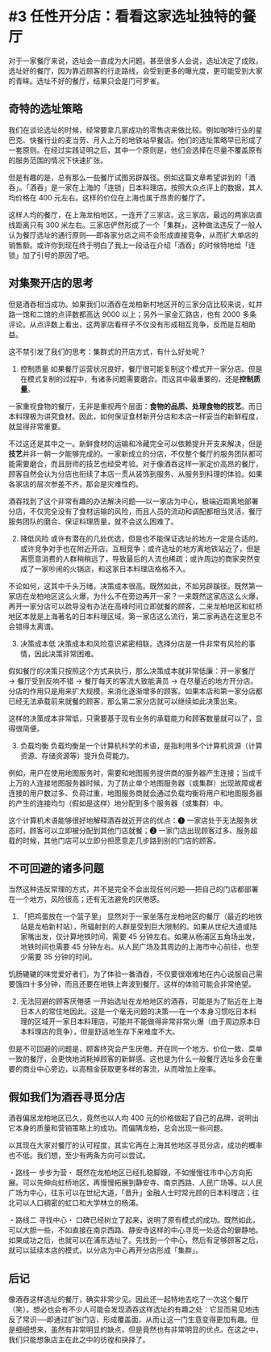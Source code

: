 # \#3  任性开分店：看看这家选址独特的餐厅
> 

对于一家餐厅来说，选址会一直成为大问题。甚至很多人会说，选址决定了成败。选址好的餐厅，因为靠近顾客的行走路线，会受到更多的曝光度，更可能受到大家的青睐。选址不好的餐厅，结果只会是门可罗雀。

## 奇特的选址策略
我们在谈论选址的时候，经常要拿几家成功的零售店来做比较。例如咖啡行业的星巴克、快餐行业的麦当劳、月入上万的地铁站早餐店。他们的选址策略早已形成了一套原则。在经过实践证明之后，其中一个原则是，他们会选择在尽量不覆盖原有的服务范围的情况下快速扩张。

但是有趣的是，总有那么一些餐厅试图另辟蹊径。例如这篇文章希望讲到的「酒吞」。「酒吞」是一家在上海的「连锁」日本料理店。按照大众点评上的数据，其人均价格在 400 元左右。这样的价位在上海也属于昂贵的餐厅了。

这样人均的餐厅，在上海龙柏地区，一连开了三家店。这三家店，最远的两家店直线距离只有 300 米左右。三家店俨然形成了一个「集群」。这种做法违反了一般人认为餐厅选址的通行原则──即各家分店之间不会形成直接竞争，从而扩大单店的销售额。或许你到现在终于明白了我上一段话在介绍「酒吞」的时候特地给「连锁」加了引号的原因了吧。

## 对集聚开店的思考
但是酒吞相当成功。如果我们以酒吞在龙柏新村地区开的三家分店比较来说，虹井路一馆和二馆的点评数都高达 9000 以上；另外一家金汇路店，也有 2000 多条评论。从点评数上看出，这两家店看样子不仅没有形成相互竞争，反而是互相助益。

这不禁引发了我们的思考：集群式的开店方式，有什么好处呢？

1. 控制质量
如果餐厅运营状况良好，餐厅很可能复制这个模式开一家分店。但是在模式复制的过程中，有诸多问题需要磨合。而这其中最重要的，还是**控制质量**。

一家重视食物的餐厅，无非是重视两个层面：**食物的品质、处理食物的技艺**。而日本料理极为讲究食材。因此，如何保证食材新开分店和本店一样妥当的新鲜程度，就显得非常重要。

不过这还是其中之一。新鲜食材的运输和冷藏完全可以依赖提升开支来解决，但是**技艺**并非一朝一夕能够完成的。一家新成立的分店，不仅整个餐厅的服务团队都可能需要磨合，而且厨师的技艺也经受考验。对于像酒吞这样一家定价高昂的餐厅，顾客自然会认为分店也衔续了本店一贯从装饰到服务、从服务到料理的体验。如果各家店的层次参差不齐，那会是灾难性的。

酒吞找到了这个非常有趣的办法解决问题──以一家店为中心，极端近距离地部署分店，不仅完全没有了食材运输的风险，而且人员的流动和调配都相当灵活，餐厅服务团队的磨合、保证料理质量，就不会这么困难了。

2. 降低风险
或许有潜在的几处优选，但是也不能保证选址的地方一定是合适的。或许竞争对手也在附近开店，互相竞争；或许选址的地方离地铁站近了，但是离愿意消费的人群稍稍远了，导致最后的人流也稀疏；或许周边的商家突然变成了一家吵闹的火锅店，和这家日本料理店格格不入。

不论如何，这其中千头万绪，决策成本很高。既然如此，不如另辟蹊径。既然第一家店在龙柏地区这么火爆，为什么不在旁边再开一家？一来既然这家店这么火爆，再开一家分店可以疏导没有办法在高峰时间立即就餐的顾客，二来龙柏地区和虹桥地区本就是上海著名的日本料理区域，第一家店这么流行，第二家再选在这里总不会错得太离谱。

3. 决策成本低
决策成本和风险意识紧密相联。选择分店是一件非常有风险的事情，因此决策非常困难。

假如餐厅的决策只按照这个方式来执行，那么决策成本就非常低廉：开一家餐厅 → 餐厅受到反响不错 → 餐厅每天的客流大致能满员 → 在尽量近的地方开分店。分店的作用只是用来扩大规模，来消化逐渐增多的顾客。如果本店和第一家分店都已经无法承载前来就餐的顾客，那么第二家分店就可以继续如此决策出来。

这样的决策成本非常低，只需要基于现有业务的承载能力和顾客数量就可以了，显得很简便。

3. 负载均衡
负载均衡是一个计算机科学的术语，是指利用多个计算机资源（计算资源、存储资源等）提升负荷能力。

例如，用户在使用地图服务时，需要和地图服务提供商的服务器产生连接；当成千上万的人连接地图服务器时候，为了防止单个地图服务器（或集群）出现故障或者连接的用户数过多、负荷过重，地图服务商就会通过负载均衡将用户和地图服务器的产生的连接均匀（假如是这样）地分配到多个服务器（或集群）中。

这个计算机术语能够很好地解释酒吞就近开店的优点：➊ 一家店处于无法服务状态时，顾客可以立即被分配到其他门店就餐；➋ 一家门店出现顾客过多、服务超载的时候，其他门店可以立即分担愿意走几步路到别的门店的顾客。


## 不可回避的诸多问题
当然这种违反常理的方式，并不是完全不会出现任何问题──把自己的门店都部署在一个地方，风险很高；还有无法避免的厌倦感。

1. 「把鸡蛋放在一个篮子里」
显然对于一家坐落在龙柏地区的餐厅（最近的地铁站是龙柏新村站），所辐射到的人群是受到巨大限制的。如果从世纪大道或陆家嘴出发，仅计算地铁时间，需要 45 分钟左右。如果从杨浦区五角场出发，地铁时间也需要 45 分钟左右。从人民广场及其周边的上海市中心前往，也至少需要 35 分钟的时间。

饥肠辘辘的味觉爱好者们，为了体验一番酒吞，不仅要很艰难地在内心说服自己需要饿四十多分钟，而且还要在地铁上奔波到餐厅。这样的体验可能会非常绝望。

2. 无法回避的顾客厌倦感
一开始选址在龙柏地区的酒吞，可能是为了贴近在上海日本人的常住地因此。这是一个毫无问题的决策──在一个本身习惯吃日本料理的区域开一家日本料理店，可能并不能做得非常非常火爆（由于周边原本日本料理店的竞争），但是舒适地生存下来难度不大。

但是不可回避的问题是，顾客终究会产生厌倦。开在同一个地方、价位一致、菜单一致的餐厅，会更快地消耗掉顾客的新鲜感。这也是为什么一般餐厅选址多会在重要的商业中心旁边，以高租金获取更多样的客流，从而增加上座率。


## 假如我们为酒吞寻觅分店
酒吞偏居龙柏地区已久，竟然也以人均 400 元的价格做起了自己的品牌，说明出它本身的质量和营销策略上的成功。而偏隅龙柏，总会出现一些问题。

以其现在大家对餐厅的认可程度，其实它再在上海其他地区寻觅分店，成功的概率也不低。我们想，至少有两条方向可以尝试。

・路线一 步步为营・
既然在龙柏地区已经扎稳脚跟，不如慢慢往市中心方向拓展。可以先伸向虹桥地区，再慢慢拓展到静安寺、南京西路、人民广场等。以人民广场为中心，往东可以在世纪大道，「晋升」金融人士时常光顾的日本料理店；往北可以人口稠密的虹口和大学林立的杨浦。

・路线二 寻找中心・
口碑已经树立了起来，说明了原有模式的成功。既然如此，可以大胆一些，不如直接在南京西路、静安寺这样的中心寻觅一处适合的僻静地。如果成功之后，也就可以在浦东选址了。先找到一个中心，然后有足够顾客之后，就可以延续本店的模式，以分店为中心再开分店形成「集群」。

## 后记
像酒吞这样选址的餐厅，确实非常少见。因此还一起特地去吃了一次这个餐厅（笑）。想必也会有不少人可能会发现酒吞这样选址的有趣之处：它显而易见地违反了常识──即通过扩张门店，形成覆盖面，从而让这一门生意变得更加有趣。但是细细想来，虽然有非常明显的缺点，但是竟然也有非常明显的优点。在这之中，我们只能想象店主在此之中的彷徨和抉择了。


